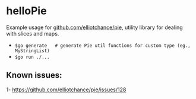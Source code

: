 # helloPie
Example usage for [github.com/elliotchance/pie](https://github.com/elliotchance/pie), utility library for dealing with slices and maps.

- `$go generate   # generate Pie util functions for custom type (eg., MyStringList)`
- `$go run ./... `

## Known issues:
1- https://github.com/elliotchance/pie/issues/128